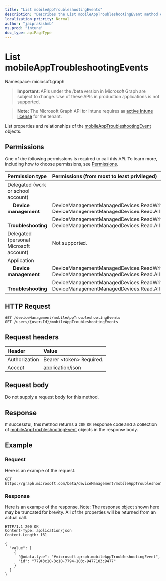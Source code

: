 ```yaml
---
title: "List mobileAppTroubleshootingEvents"
description: "Describes the List mobileAppTroubleshootingEvent method of the Microsoft Graph API for Intune, which supports multiple workflows."
localization_priority: Normal
author: "jaiprakashmb"
ms.prod: "intune"
doc_type: apiPageType
---
```


# List mobileAppTroubleshootingEvents

Namespace: microsoft.graph

> **Important:** APIs under the /beta version in Microsoft Graph are subject to change. Use of these APIs in production applications is not supported.

> **Note:** The Microsoft Graph API for Intune requires an [active Intune license](https://go.microsoft.com/fwlink/?linkid=839381) for the tenant.

List properties and relationships of the [mobileAppTroubleshootingEvent](../resources/intune-shared-mobileapptroubleshootingevent.md) objects.

## Permissions
One of the following permissions is required to call this API. To learn more, including how to choose permissions, see [Permissions](/graph/permissions-reference).

|Permission type|Permissions (from most to least privileged)|
|:---|:---|
|Delegated (work or school account)||
|&nbsp; &nbsp; **Device management**|DeviceManagementManagedDevices.ReadWrite.All, DeviceManagementManagedDevices.Read.All|
|&nbsp; &nbsp; **Troubleshooting**|DeviceManagementManagedDevices.ReadWrite.All, DeviceManagementManagedDevices.Read.All|
|Delegated (personal Microsoft account)|Not supported.|
|Application||
|&nbsp; &nbsp; **Device management**|DeviceManagementManagedDevices.ReadWrite.All, DeviceManagementManagedDevices.Read.All|
|&nbsp; &nbsp; **Troubleshooting**|DeviceManagementManagedDevices.ReadWrite.All, DeviceManagementManagedDevices.Read.All|

## HTTP Request
<!-- {
  "blockType": "ignored"
}
-->
``` http
GET /deviceManagement/mobileAppTroubleshootingEvents
GET /users/{usersId}/mobileAppTroubleshootingEvents
```

## Request headers
|Header|Value|
|:---|:---|
|Authorization|Bearer &lt;token&gt; Required.|
|Accept|application/json|

## Request body
Do not supply a request body for this method.

## Response
If successful, this method returns a `200 OK` response code and a collection of [mobileAppTroubleshootingEvent](../resources/intune-shared-mobileapptroubleshootingevent.md) objects in the response body.

## Example

### Request
Here is an example of the request.
``` http
GET https://graph.microsoft.com/beta/deviceManagement/mobileAppTroubleshootingEvents
```

### Response
Here is an example of the response. Note: The response object shown here may be truncated for brevity. All of the properties will be returned from an actual call.
``` http
HTTP/1.1 200 OK
Content-Type: application/json
Content-Length: 161

{
  "value": [
    {
      "@odata.type": "#microsoft.graph.mobileAppTroubleshootingEvent",
      "id": "77943c10-3c10-7794-103c-9477103c9477"
    }
  ]
}
```
